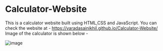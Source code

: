 # Calculator-Website
This is a calculator website built using HTML,CSS and JavaScript. 
You can check the website at - https://varadasainikhil.github.io/Calculator-Website/
Image of the calculator is shown below -

![image](https://user-images.githubusercontent.com/53186086/225228932-3bae2c3a-53a0-48a7-90d7-e74aaef1a8cf.png)
